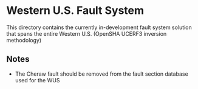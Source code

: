 # Western U.S. Fault System

This directory contains the currently in-development fault system solution that spans
the entire Western U.S. (OpenSHA UCERF3 inversion methodology)

## Notes

* The Cheraw fault should be removed from the fault section database used for the WUS
